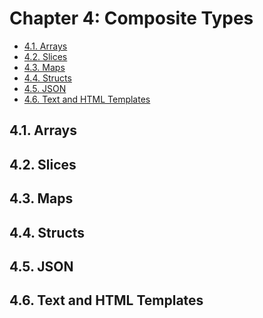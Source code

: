 # Chapter 4: Composite Types

<!-- TOC -->

- [4.1. Arrays](#41-arrays)
- [4.2. Slices](#42-slices)
- [4.3. Maps](#43-maps)
- [4.4. Structs](#44-structs)
- [4.5. JSON](#45-json)
- [4.6. Text and HTML Templates](#46-text-and-html-templates)

<!-- /TOC -->


## 4.1. Arrays 


## 4.2. Slices 


## 4.3. Maps 


## 4.4. Structs 


## 4.5. JSON 


## 4.6. Text and HTML Templates

